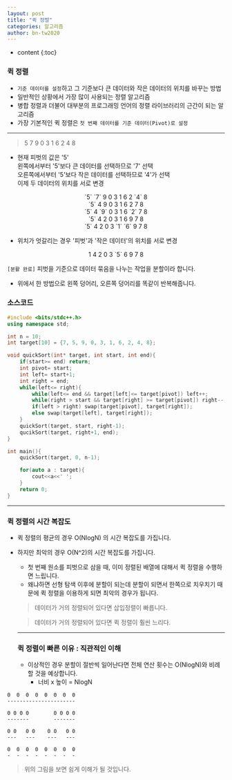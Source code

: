 ```yaml
---
layout: post
title: "퀵 정렬"
categories: 알고리즘
author: bn-tw2020
---
```

* content
{:toc}




### 퀵 정렬

* `기준 데이터를 설정`하고 그 기준보다 큰 데이터와 작은 데이터의 위치를 바꾸는 방법
* 일반적인 상황에서 가장 많이 사용되는 정렬 알고리즘
* 병합 정렬과 더불어 대부분의 프로그래밍 언어의 정렬 라이브러리의 근간이 되는 알고리즘
* 가장 기본적인 퀵 정렬은 `첫 번째 데이터를 기준 데이터(Pivot)로 설정`

---

> 5 7 9 0 3 1 6 2 4 8<br>

* 현재 피벗의 값은 '5'<br>
  왼쪽에서부터 '5'보다 큰 데이터를 선택하므로 '7' 선택<br>
  오른쪽에서부터 '5'보다 작은 데이터를 선택하므로 '4'가 선택<br>
  이제 두 데이터의 위치를 서로 변경

<center>
`5` `7` 9 0 3 1 6 2 `4` 8<br>
`5` 4 9 0 3 1 6 2 7 8<br>
`5` 4 `9` 0 3 1 6 `2` 7 8<br>
`5` 4 2 0 3 1 6 9 7 8<br>
`5` 4 2 0 3 `1` `6` 9 7 8<br>
</center>

* 위치가 엇갈리는 경우 '피벗'과 '작은 데이터'의 위치를 서로 변경

<center>
1 4 2 0 3 `5` 6 9 7 8
</center>

`[분활 완료]` 피벗을 기준으로 데이터 묶음을 나누는 작업을 분할이라 합니다.

* 위에서 한 방법으로 왼쪽 덩어리, 오른쪽 덩어리를 똑같이 반복해줍니다.

### 소스코드

```c++
#include <bits/stdc++.h>
using namespace std;

int n = 10;
int target[10] = {7, 5, 9, 0, 3, 1, 6, 2, 4, 8};

void quickSort(int* target, int start, int end){
    if(start>= end) return;
    int pivot= start;
    int left= start+1;
    int right = end;
    while(left<= right){
        while(left<= end && target[left]<= target[pivot]) left++;
        while(right > start && target[right] >= target[pivot]) right--;
        if(left > right) swap(target[pivot], target[right]);
        else swap(target[left], target[right]);
    }
    quickSort(target, start, right-1);
    qucikSort(target, right+1, end);
}

int main(){
    quickSort(target, 0, n-1);

    for(auto a : target){
        cout<<a<<' ';
    }
    return 0;
}

```

---

### 퀵 정렬의 시간 복잡도

-   퀵 정렬의 평균의 경우 O(NlogN) 의 시간 복잡도를 가집니다.
-   하지만 최악의 경우 O(N^2)의 시간 복잡도를 가집니다.

    -   첫 번째 원소를 피벗으로 삼을 때, 이미 정렬된 배열에 대해서 퀵 정렬을 수행하면 느립니다.
    -   왜냐하면 선형 탐색 이후에 분할이 되는데 분할이 되면서 한쪽으로 치우치기 때문에 퀵 정렬을 이용하게 되면 최악의 경우가 됩니다.

    > 데이터가 거의 정렬되어 있다면 삽입정렬이 빠릅니다.

    > 데이터가 거의 정렬되어 있다면 퀵 정렬이 훨씬 느리다.

    ***

    ### 퀵 정렬이 빠른 이유 : 직관적인 이해

    -   이상적인 경우 분할이 절반씩 일어난다면 전체 연산 횟수는 O(NlogN)와 비례할 것을 예상합니다.
        -   너비 x 높이 = NlogN

```
0  0  0  0  0  0  0  0
----------------------

0 0 0 0        0 0 0 0
-------        -------

0 0   0 0    0 0   0 0
---   ---    ---   ---

0  0  0  0  0  0  0  0
-  -  -  -  -  -  -  -
```

> 위의 그림을 보면 쉽게 이해가 될 것입니다.

